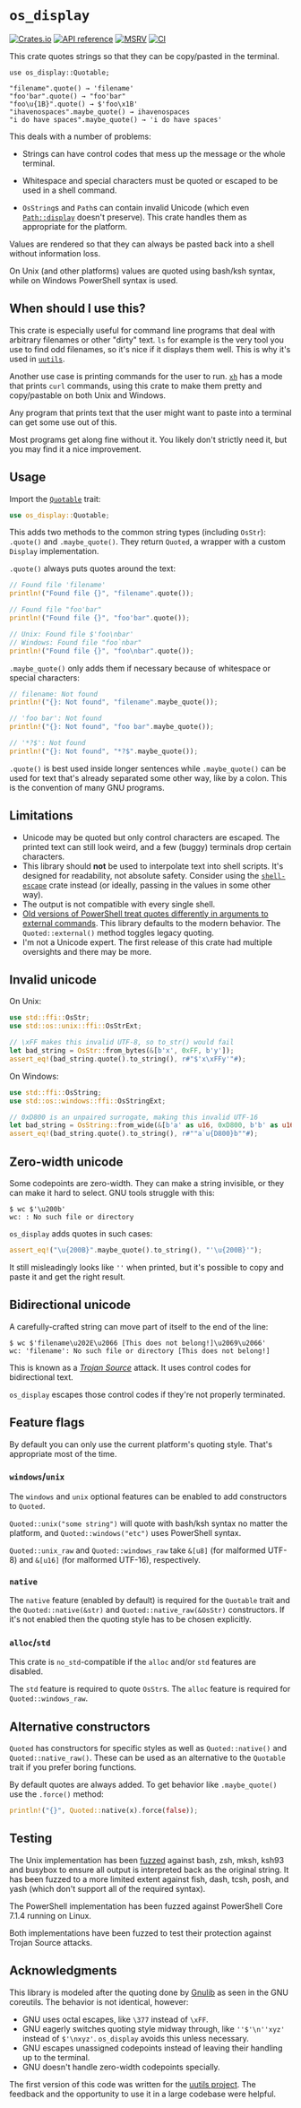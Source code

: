 # `os_display`

[![Crates.io](https://img.shields.io/crates/v/os_display.svg)](https://crates.io/crates/os_display)
[![API reference](https://docs.rs/os_display/badge.svg)](https://docs.rs/os_display/)
[![MSRV](https://img.shields.io/badge/MSRV-1.66-blue)](https://blog.rust-lang.org/2022/12/15/Rust-1.66.0.html)
[![CI](https://img.shields.io/github/actions/workflow/status/blyxxyz/os_display/ci.yaml?branch=master)](https://github.com/blyxxyz/os_display/actions)

This crate quotes strings so that they can be copy/pasted in the terminal.

```
use os_display::Quotable;

"filename".quote() → 'filename'
"foo'bar".quote() → "foo'bar"
"foo\u{1B}".quote() → $'foo\x1B'
"ihavenospaces".maybe_quote() → ihavenospaces
"i do have spaces".maybe_quote() → 'i do have spaces'
```

This deals with a number of problems:

- Strings can have control codes that mess up the message or the whole terminal.

- Whitespace and special characters must be quoted or escaped to be used in a shell command.

- `OsString`s and `Path`s can contain invalid Unicode (which even [`Path::display`](https://doc.rust-lang.org/std/path/struct.Path.html#method.display) doesn't preserve). This crate handles them as appropriate for the platform.

Values are rendered so that they can always be pasted back into a shell without information loss.

On Unix (and other platforms) values are quoted using bash/ksh syntax, while on Windows PowerShell syntax is used.

## When should I use this?

This crate is especially useful for command line programs that deal with arbitrary filenames or other "dirty" text. `ls` for example is the very tool you use to find odd filenames, so it's nice if it displays them well. This is why it's used in [`uutils`](https://github.com/uutils/coreutils).

Another use case is printing commands for the user to run. [`xh`](https://github.com/ducaale/xh) has a mode that prints `curl` commands, using this crate to make them pretty and copy/pastable on both Unix and Windows.

Any program that prints text that the user might want to paste into a terminal can get some use out of this.

Most programs get along fine without it. You likely don't strictly need it, but you may find it a nice improvement.

## Usage
Import the [`Quotable`](https://docs.rs/os_display/latest/os_display/trait.Quotable.html) trait:

```rust
use os_display::Quotable;
```

This adds two methods to the common string types (including `OsStr`): `.quote()` and `.maybe_quote()`. They return `Quoted`, a wrapper with a custom `Display` implementation.

`.quote()` always puts quotes around the text:

```rust
// Found file 'filename'
println!("Found file {}", "filename".quote());

// Found file "foo'bar"
println!("Found file {}", "foo'bar".quote());

// Unix: Found file $'foo\nbar'
// Windows: Found file "foo`nbar"
println!("Found file {}", "foo\nbar".quote());
```

`.maybe_quote()` only adds them if necessary because of whitespace or special characters:

```rust
// filename: Not found
println!("{}: Not found", "filename".maybe_quote());

// 'foo bar': Not found
println!("{}: Not found", "foo bar".maybe_quote());

// '*?$': Not found
println!("{}: Not found", "*?$".maybe_quote());
```

`.quote()` is best used inside longer sentences while `.maybe_quote()` can be used for text that's already separated some other way, like by a colon. This is the convention of many GNU programs.

## Limitations
- Unicode may be quoted but only control characters are escaped. The printed text can still look weird, and a few (buggy) terminals drop certain characters.
- This library should **not** be used to interpolate text into shell scripts. It's designed for readability, not absolute safety. Consider using the [`shell-escape`](https://crates.io/crates/shell-escape) crate instead (or ideally, passing in the values in some other way).
- The output is not compatible with every single shell.
- [Old versions of PowerShell treat quotes differently in arguments to external commands](https://stackoverflow.com/questions/6714165). This library defaults to the modern behavior. The `Quoted::external()` method toggles legacy quoting.
- I'm not a Unicode expert. The first release of this crate had multiple oversights and there may be more.

## Invalid unicode
On Unix:

```rust
use std::ffi::OsStr;
use std::os::unix::ffi::OsStrExt;

// \xFF makes this invalid UTF-8, so to_str() would fail
let bad_string = OsStr::from_bytes(&[b'x', 0xFF, b'y']);
assert_eq!(bad_string.quote().to_string(), r#"$'x\xFFy'"#);
```

On Windows:

```rust
use std::ffi::OsString;
use std::os::windows::ffi::OsStringExt;

// 0xD800 is an unpaired surrogate, making this invalid UTF-16
let bad_string = OsString::from_wide(&[b'a' as u16, 0xD800, b'b' as u16]);
assert_eq!(bad_string.quote().to_string(), r#""a`u{D800}b""#);
```

## Zero-width unicode
Some codepoints are zero-width. They can make a string invisible, or they can make it hard to select. GNU tools struggle with this:

```console
$ wc $'\u200b'
wc: ​: No such file or directory
```

`os_display` adds quotes in such cases:

```rust
assert_eq!("\u{200B}".maybe_quote().to_string(), "'\u{200B}'");
```

It still misleadingly looks like `''` when printed, but it's possible to copy and paste it and get the right result.

## Bidirectional unicode
A carefully-crafted string can move part of itself to the end of the line:
```console
$ wc $'filename\u202E\u2066 [This does not belong!]\u2069\u2066'
wc: 'filename': No such file or directory [This does not belong!]
```
This is known as a [*Trojan Source*](https://trojansource.codes/) attack. It uses control codes for bidirectional text.

`os_display` escapes those control codes if they're not properly terminated.

## Feature flags
By default you can only use the current platform's quoting style. That's appropriate most of the time.

### `windows`/`unix`
The `windows` and `unix` optional features can be enabled to add constructors to `Quoted`.

`Quoted::unix("some string")` will quote with bash/ksh syntax no matter the platform, and `Quoted::windows("etc")` uses PowerShell syntax.

`Quoted::unix_raw` and `Quoted::windows_raw` take `&[u8]` (for malformed UTF-8) and `&[u16]` (for malformed UTF-16), respectively.

### `native`
The `native` feature (enabled by default) is required for the `Quotable` trait and the `Quoted::native(&str)` and `Quoted::native_raw(&OsStr)` constructors. If it's not enabled then the quoting style has to be chosen explicitly.

### `alloc`/`std`
This crate is `no_std`-compatible if the `alloc` and/or `std` features are disabled.

The `std` feature is required to quote `OsStr`s. The `alloc` feature is required for `Quoted::windows_raw`.

## Alternative constructors
`Quoted` has constructors for specific styles as well as `Quoted::native()` and `Quoted::native_raw()`. These can be used as an alternative to the `Quotable` trait if you prefer boring functions.

By default quotes are always added. To get behavior like `.maybe_quote()` use the `.force()` method:
```rust
println!("{}", Quoted::native(x).force(false));
```

## Testing
The Unix implementation has been [fuzzed](https://github.com/rust-fuzz/cargo-fuzz) against bash, zsh, mksh, ksh93 and busybox to ensure all output is interpreted back as the original string. It has been fuzzed to a more limited extent against fish, dash, tcsh, posh, and yash (which don't support all of the required syntax).

The PowerShell implementation has been fuzzed against PowerShell Core 7.1.4 running on Linux.

Both implementations have been fuzzed to test their protection against Trojan Source attacks.

## Acknowledgments
This library is modeled after the quoting done by [Gnulib](https://www.gnu.org/software/gnulib/) as seen in the GNU coreutils. The behavior is not identical, however:
- GNU uses octal escapes, like `\377` instead of `\xFF`.
- GNU eagerly switches quoting style midway through, like `''$'\n''xyz'` instead of `$'\nxyz'`. `os_display` avoids this unless necessary.
- GNU escapes unassigned codepoints instead of leaving their handling up to the terminal.
- GNU doesn't handle zero-width codepoints specially.

The first version of this code was written for the [uutils project](https://github.com/uutils/coreutils). The feedback and the opportunity to use it in a large codebase were helpful.
